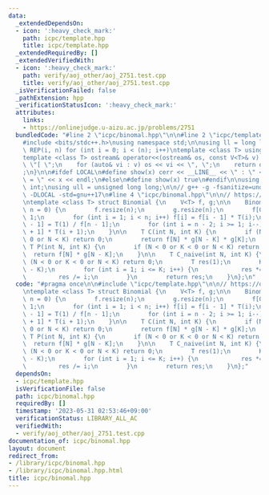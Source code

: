 ```yaml
---
data:
  _extendedDependsOn:
  - icon: ':heavy_check_mark:'
    path: icpc/template.hpp
    title: icpc/template.hpp
  _extendedRequiredBy: []
  _extendedVerifiedWith:
  - icon: ':heavy_check_mark:'
    path: verify/aoj_other/aoj_2751.test.cpp
    title: verify/aoj_other/aoj_2751.test.cpp
  _isVerificationFailed: false
  _pathExtension: hpp
  _verificationStatusIcon: ':heavy_check_mark:'
  attributes:
    links:
    - https://onlinejudge.u-aizu.ac.jp/problems/2751
  bundledCode: "#line 2 \"icpc/binomal.hpp\"\n\n#line 2 \"icpc/template.hpp\"\n\n\
    #include <bits/stdc++.h>\nusing namespace std;\n\nusing ll = long long;\n#define\
    \ REP(i, n) for (int i = 0; i < (n); i++)\ntemplate <class T> using V = vector<T>;\n\
    template <class T> ostream& operator<<(ostream& os, const V<T>& v) {\n    os <<\
    \ \"[ \";\n    for (auto& vi : v) os << vi << \", \";\n    return os << \"]\"\
    ;\n}\n\n#ifdef LOCAL\n#define show(x) cerr << __LINE__ << \" : \" << #x << \"\
    \ = \" << x << endl;\n#else\n#define show(x) true\n#endif\n\nusing uint = unsigned\
    \ int;\nusing ull = unsigned long long;\n\n// g++ -g -fsanitize=undefined,address\
    \ -DLOCAL -std=gnu++17\n#line 4 \"icpc/binomal.hpp\"\n\n// https://onlinejudge.u-aizu.ac.jp/problems/2751\n\
    \ntemplate <class T> struct Binomial {\n    V<T> f, g;\n\n    Binomial(const int\
    \ n = 0) {\n        f.resize(n);\n        g.resize(n);\n        f[0] = g[0] =\
    \ 1;\n        for (int i = 1; i < n; i++) f[i] = f[i - 1] * T(i);\n        g[n\
    \ - 1] = T(1) / f[n - 1];\n        for (int i = n - 2; i >= 1; i--) g[i] = g[i\
    \ + 1] * T(i + 1);\n    }\n\n    T C(int N, int K) {\n        if (N < 0 or K <\
    \ 0 or N < K) return 0;\n        return f[N] * g[N - K] * g[K];\n    }\n\n   \
    \ T P(int N, int K) {\n        if (N < 0 or K < 0 or N < K) return 0;\n      \
    \  return f[N] * g[N - K];\n    }\n\n    T C_naive(int N, int K) {\n        if\
    \ (N < 0 or K < 0 or N < K) return 0;\n        T res(1);\n        K = min(K, N\
    \ - K);\n        for (int i = 1; i <= K; i++) {\n            res *= N--;\n   \
    \         res /= i;\n        }\n        return res;\n    }\n};\n"
  code: "#pragma once\n\n#include \"icpc/template.hpp\"\n\n// https://onlinejudge.u-aizu.ac.jp/problems/2751\n\
    \ntemplate <class T> struct Binomial {\n    V<T> f, g;\n\n    Binomial(const int\
    \ n = 0) {\n        f.resize(n);\n        g.resize(n);\n        f[0] = g[0] =\
    \ 1;\n        for (int i = 1; i < n; i++) f[i] = f[i - 1] * T(i);\n        g[n\
    \ - 1] = T(1) / f[n - 1];\n        for (int i = n - 2; i >= 1; i--) g[i] = g[i\
    \ + 1] * T(i + 1);\n    }\n\n    T C(int N, int K) {\n        if (N < 0 or K <\
    \ 0 or N < K) return 0;\n        return f[N] * g[N - K] * g[K];\n    }\n\n   \
    \ T P(int N, int K) {\n        if (N < 0 or K < 0 or N < K) return 0;\n      \
    \  return f[N] * g[N - K];\n    }\n\n    T C_naive(int N, int K) {\n        if\
    \ (N < 0 or K < 0 or N < K) return 0;\n        T res(1);\n        K = min(K, N\
    \ - K);\n        for (int i = 1; i <= K; i++) {\n            res *= N--;\n   \
    \         res /= i;\n        }\n        return res;\n    }\n};"
  dependsOn:
  - icpc/template.hpp
  isVerificationFile: false
  path: icpc/binomal.hpp
  requiredBy: []
  timestamp: '2023-05-31 02:53:46+09:00'
  verificationStatus: LIBRARY_ALL_AC
  verifiedWith:
  - verify/aoj_other/aoj_2751.test.cpp
documentation_of: icpc/binomal.hpp
layout: document
redirect_from:
- /library/icpc/binomal.hpp
- /library/icpc/binomal.hpp.html
title: icpc/binomal.hpp
---
```

